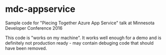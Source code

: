 # mdc-appservice
Sample code for "Piecing Together Azure App Service" talk at Minnesota Developer Conference 2016

This code is "works on my machine".  It works well enough for a demo and is definitely not production ready - may contain debuging code that should have been removed.
